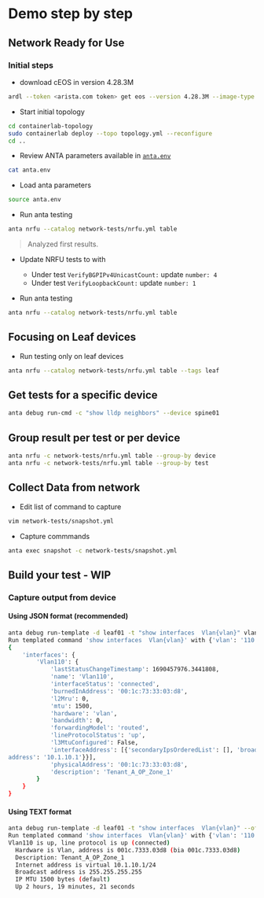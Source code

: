 # Demo step by step

## Network Ready for Use

### Initial steps

* download cEOS in version 4.28.3M

```bash
ardl --token <arista.com token> get eos --version 4.28.3M --image-type cEOS --import-docker
```

* Start initial topology

```bash
cd containerlab-topology
sudo containerlab deploy --topo topology.yml --reconfigure
cd ..
```

* Review ANTA parameters available in [`anta.env`](../anta.env)

```bash
cat anta.env
```

* Load anta parameters

```bash
source anta.env
```

* Run anta testing

```bash
anta nrfu --catalog network-tests/nrfu.yml table
```

> Analyzed first results.

* Update NRFU tests to with
    * Under test `VerifyBGPIPv4UnicastCount:` update `number: 4`
    * Under test `VerifyLoopbackCount:` update `number: 1`

* Run anta testing

```bash
anta nrfu --catalog network-tests/nrfu.yml table
```

## Focusing on Leaf devices

* Run testing only on leaf devices

```bash
anta nrfu --catalog network-tests/nrfu.yml table --tags leaf
```

## Get tests for a specific device

```bash
anta debug run-cmd -c "show lldp neighbors" --device spine01
```

## Group result per test or per device

```bash
anta nrfu -c network-tests/nrfu.yml table --group-by device
anta nrfu -c network-tests/nrfu.yml table --group-by test
```

## Collect Data from network

* Edit list of command to capture

```bash
vim network-tests/snapshot.yml
```

* Capture commmands

```bash
anta exec snapshot -c network-tests/snapshot.yml
```

## Build your test - WIP

### Capture output from device

#### Using JSON format (recommended)

```bash
anta debug run-template -d leaf01 -t "show interfaces  Vlan{vlan}" vlan 110
Run templated command 'show interfaces  Vlan{vlan}' with {'vlan': '110'} on leaf01
{
    'interfaces': {
        'Vlan110': {
            'lastStatusChangeTimestamp': 1690457976.3441808,
            'name': 'Vlan110',
            'interfaceStatus': 'connected',
            'burnedInAddress': '00:1c:73:33:03:d8',
            'l2Mru': 0,
            'mtu': 1500,
            'hardware': 'vlan',
            'bandwidth': 0,
            'forwardingModel': 'routed',
            'lineProtocolStatus': 'up',
            'l3MtuConfigured': False,
            'interfaceAddress': [{'secondaryIpsOrderedList': [], 'broadcastAddress': '255.255.255.255', 'virtualSecondaryIps': {}, 'dhcp': False, 'secondaryIps': {}, 'primaryIp': {'maskLen': 0, 'address': '0.0.0.0'}, 'virtualSecondaryIpsOrderedList': [], 'virtualIp': {'maskLen': 24, '
address': '10.1.10.1'}}],
            'physicalAddress': '00:1c:73:33:03:d8',
            'description': 'Tenant_A_OP_Zone_1'
        }
    }
}
```

#### Using TEXT format

```bash
anta debug run-template -d leaf01 -t "show interfaces  Vlan{vlan}" --ofmt text vlan 110
Run templated command 'show interfaces  Vlan{vlan}' with {'vlan': '110'} on leaf01
Vlan110 is up, line protocol is up (connected)
  Hardware is Vlan, address is 001c.7333.03d8 (bia 001c.7333.03d8)
  Description: Tenant_A_OP_Zone_1
  Internet address is virtual 10.1.10.1/24
  Broadcast address is 255.255.255.255
  IP MTU 1500 bytes (default)
  Up 2 hours, 19 minutes, 21 seconds

```
